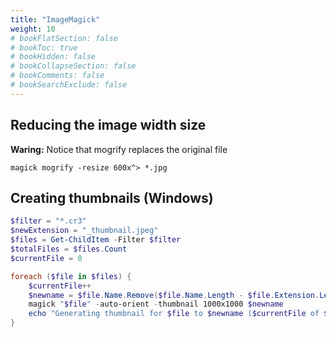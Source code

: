 ```yaml
---
title: "ImageMagick"
weight: 10
# bookFlatSection: false
# bookToc: true
# bookHidden: false
# bookCollapseSection: false
# bookComments: false
# bookSearchExclude: false
---
```


## Reducing the image width size

**Waring:** Notice that mogrify replaces the original file

`magick mogrify -resize 600x^> *.jpg`

## Creating thumbnails (Windows)

``` powershell
$filter = "*.cr3"
$newExtension = "_thumbnail.jpeg"
$files = Get-ChildItem -Filter $filter
$totalFiles = $files.Count
$currentFile = 0

foreach ($file in $files) {
    $currentFile++
    $newname = $file.Name.Remove($file.Name.Length - $file.Extension.Length) + $newExtension
    magick "$file" -auto-orient -thumbnail 1000x1000 $newname
    echo "Generating thumbnail for $file to $newname ($currentFile of $totalFiles)"
}
```
